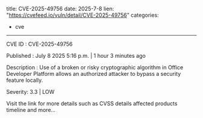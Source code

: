  
title: CVE-2025-49756
date: 2025-7-8
lien: "https://cvefeed.io/vuln/detail/CVE-2025-49756"
categories:
  - cve
---

CVE ID : CVE-2025-49756

Published :  July 8
2025
5:16 p.m. | 1 hour
3 minutes ago

Description : Use of a broken or risky cryptographic algorithm in Office Developer Platform allows an authorized attacker to bypass a security feature locally.

Severity: 3.3 | LOW

Visit the link for more details
such as CVSS details
affected products
timeline
and more...

